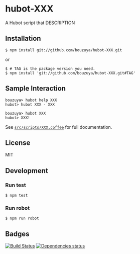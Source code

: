 # hubot-XXX

A Hubot script that DESCRIPTION

## Installation

    $ npm install git://github.com/bouzuya/hubot-XXX.git

or

    $ # TAG is the package version you need.
    $ npm install 'git://github.com/bouzuya/hubot-XXX.git#TAG'

## Sample Interaction

    bouzuya> hubot help XXX
    hubot> hubot XXX - XXX

    bouzuya> hubot XXX
    hubot> XXX!

See [`src/scripts/XXX.coffee`](src/scripts/XXX.coffee) for full documentation.

## License

MIT

## Development

### Run test

    $ npm test

### Run robot

    $ npm run robot


## Badges

[![Build Status][travis-badge]][travis]
[![Dependencies status][david-dm-badge]][david-dm]

[travis]: https://travis-ci.org/bouzuya/hubot-XXX
[travis-badge]: https://travis-ci.org/bouzuya/hubot-XXX.svg?branch=master
[david-dm]: https://david-dm.org/bouzuya/hubot-XXX
[david-dm-badge]: https://david-dm.org/bouzuya/hubot-XXX.png
